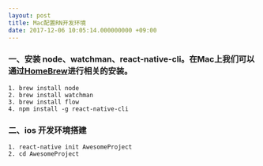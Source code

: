 ```yaml
---
layout: post
title: Mac配置RN开发环境
date: 2017-12-06 10:05:14.000000000 +09:00
---
```


### 一、安装 node、watchman、react-native-cli。在Mac上我们可以通过[HomeBrew](https://brew.sh/)进行相关的安装。

```
1. brew install node
2. brew install watchman
3. brew install flow
4. npm install -g react-native-cli
```

### 二、ios 开发环境搭建

```
1. react-native init AwesomeProject 
2. cd AwesomeProject
```


